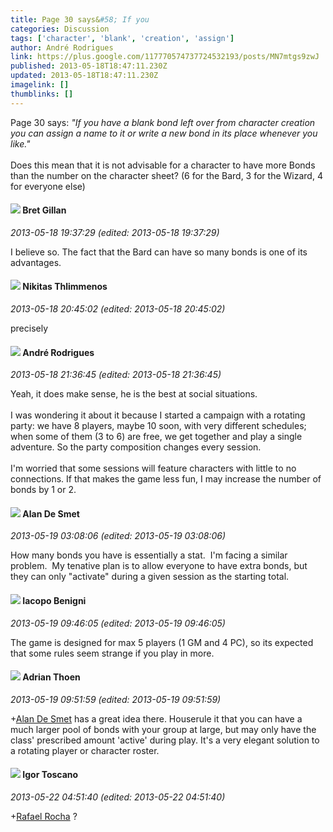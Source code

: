 ```yaml
---
title: Page 30 says&#58; If you
categories: Discussion
tags: ['character', 'blank', 'creation', 'assign']
author: André Rodrigues
link: https://plus.google.com/117770574737724532193/posts/MN7mtgs9zwJ
published: 2013-05-18T18:47:11.230Z
updated: 2013-05-18T18:47:11.230Z
imagelink: []
thumblinks: []
---
```


Page 30 says: <i>&quot;If you have a blank bond left over from character creation you can assign a name to it or write a new bond in its place whenever you like.&quot;</i><br /><br />Does this mean that it is not advisable for a character to have more Bonds than the number on the character sheet? (6 for the Bard, 3 for the Wizard, 4 for everyone else)
<div id='comment z13cszvj1mztyvrvt23rzzez5oajtvrem'>
  <h4><img src='{{site.baseurl}}//images/avatars/110363041874696671681_photo.jpg'> Bret Gillan</h4>
      <p><cite>2013-05-18 19:37:29 (edited: 2013-05-18 19:37:29)</cite></p>
        <p>I believe so. The fact that the Bard can have so many bonds is one of its advantages.</p>
</div>
        

<div id='comment z13cszvj1mztyvrvt23rzzez5oajtvrem'>
  <h4><img src='{{site.baseurl}}//images/avatars/103447617849846007337_photo.jpg'> Nikitas Thlimmenos</h4>
      <p><cite>2013-05-18 20:45:02 (edited: 2013-05-18 20:45:02)</cite></p>
        <p>precisely</p>
</div>
        

<div id='comment z13cszvj1mztyvrvt23rzzez5oajtvrem'>
  <h4><img src='{{site.baseurl}}//images/avatars/117770574737724532193_photo.jpg'> André Rodrigues</h4>
      <p><cite>2013-05-18 21:36:45 (edited: 2013-05-18 21:36:45)</cite></p>
        <p>Yeah, it does make sense, he is the best at social situations.<br /><br />I was wondering it about it because I started a campaign with a rotating party: we have 8 players, maybe 10 soon, with very different schedules; when some of them (3 to 6) are free, we get together and play a single adventure. So the party composition changes every session.<br /><br />I&#39;m worried that some sessions will feature characters with little to no connections. If that makes the game less fun, I may increase the number of bonds by 1 or 2.</p>
</div>
        

<div id='comment z13cszvj1mztyvrvt23rzzez5oajtvrem'>
  <h4><img src='{{site.baseurl}}//images/avatars/113837870379391431519_photo.jpg'> Alan De Smet</h4>
      <p><cite>2013-05-19 03:08:06 (edited: 2013-05-19 03:08:06)</cite></p>
        <p>How many bonds you have is essentially a stat.  I&#39;m facing a similar problem.  My tenative plan is to allow everyone to have extra bonds, but they can only &quot;activate&quot; during a given session as the starting total.</p>
</div>
        

<div id='comment z13cszvj1mztyvrvt23rzzez5oajtvrem'>
  <h4><img src='{{site.baseurl}}//images/avatars/118286981608079589935_photo.jpg'> Iacopo Benigni</h4>
      <p><cite>2013-05-19 09:46:05 (edited: 2013-05-19 09:46:05)</cite></p>
        <p>The game is designed for max 5 players (1 GM and 4 PC), so its expected that some rules seem strange if you play in more.</p>
</div>
        

<div id='comment z13cszvj1mztyvrvt23rzzez5oajtvrem'>
  <h4><img src='{{site.baseurl}}//images/avatars/113847025671240258531_photo.jpg'> Adrian Thoen</h4>
      <p><cite>2013-05-19 09:51:59 (edited: 2013-05-19 09:51:59)</cite></p>
        <p><span class="proflinkWrapper"><span class="proflinkPrefix">+</span><a class="proflink" href="https://plus.google.com/113837870379391431519" oid="113837870379391431519">Alan De Smet</a></span> has a great idea there. Houserule it that you can have a much larger pool of bonds with your group at large, but may only have the class&#39; prescribed amount &#39;active&#39; during play. It&#39;s a very elegant solution to a rotating player or character roster.</p>
</div>
        

<div id='comment z13cszvj1mztyvrvt23rzzez5oajtvrem'>
  <h4><img src='{{site.baseurl}}//images/avatars/113125437638812023547_photo.jpg'> Igor Toscano</h4>
      <p><cite>2013-05-22 04:51:40 (edited: 2013-05-22 04:51:40)</cite></p>
        <p><span class="proflinkWrapper"><span class="proflinkPrefix">+</span><a class="proflink" href="https://plus.google.com/101965113538256404022" oid="101965113538256404022">Rafael Rocha</a></span> ?</p>
</div>
        